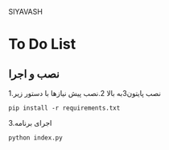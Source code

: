 SIYAVASH
# To Do List
## نصب و اجرا
1.نصب پایتون3به بالا
2.نصب پیش نیازها با دستور زیر
   ```
   pip install -r requirements.txt
   ```
3.اجرای برنامه
   ```
   python index.py
   ```
